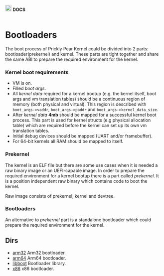 <img src="https://raw.githubusercontent.com/opuntiaOS-Project/opuntiaOS/master/assets/logo/logo_512.png" width="20"> <b> DOCS</b></br></br>

# Bootloaders

The boot process of Prickly Pear Kernel could be divided into 2 parts: bootloader(prekernel) and kernel. These parts are tight together and share the same ABI to prepare the required environment for the kernel.
 
### Kernel boot requirements
 
* VM is on.
* Filled *boot args*.
* All *kernel data* required for a kernel bootup (e.g. the kernel itself, boot args and vm translation tables) should be a continuous region of memory (both physical and virtual). This region is described with `boot_args->vaddr`, `boot_args->paddr` and `boot_args->kernel_data_size`.
* After *kernel data* **4mb** should be mapped for a successful kernel boot process. This part is used for kernel structs (e.g physical allocation table) which are required before the kernel can set up its own vm translation tables.
* Initial debug devices should be mapped (UART and/or framebuffer).
* For 64-bit kernels all RAM should be mapped to itself.
 
### Prekernel
 
The kernel is an ELF file but there are some use cases when it is needed a raw binary image or an UEFI-capable image. In order to prepare the required environment for a kernel bootup there is a part called *prekernel*. It is a position independent raw binary which contains code to boot the kernel.

Raw image consists of prekernel, kernel and devtree.
 
### Bootloaders
 
An alternative to *prekernel* part is a standalone bootloader which could prepare the required environment for the kernel.

## Dirs

* [arm32](https://github.com/opuntiaOS-Project/opuntiaOS/tree/master/boot/arm32) Arm32 bootloader.
* [arm64](https://github.com/opuntiaOS-Project/opuntiaOS/tree/master/boot/arm64) Arm64 bootloader.
* [libboot](https://github.com/opuntiaOS-Project/opuntiaOS/tree/master/boot/libboot) Bootloader library.
* [x86](https://github.com/opuntiaOS-Project/opuntiaOS/tree/master/boot/x86) x86 bootloader.
